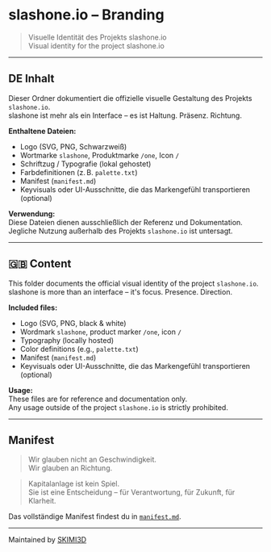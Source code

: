 # slashone.io – Branding

> Visuelle Identität des Projekts slashone.io  
> Visual identity for the project slashone.io

---

## DE Inhalt

Dieser Ordner dokumentiert die offizielle visuelle Gestaltung des Projekts `slashone.io`.  
slashone ist mehr als ein Interface – es ist Haltung. Präsenz. Richtung.

**Enthaltene Dateien:**
- Logo (SVG, PNG, Schwarzweiß)
- Wortmarke `slashone`, Produktmarke `/one`, Icon `/`
- Schriftzug / Typografie (lokal gehostet)
- Farbdefinitionen (z. B. `palette.txt`)
- Manifest (`manifest.md`)
- Keyvisuals oder UI-Ausschnitte, die das Markengefühl transportieren (optional)


**Verwendung:**  
Diese Dateien dienen ausschließlich der Referenz und Dokumentation.  
Jegliche Nutzung außerhalb des Projekts `slashone.io` ist untersagt.

---

## 🇬🇧 Content

This folder documents the official visual identity of the project `slashone.io`.  
slashone is more than an interface – it's focus. Presence. Direction.

**Included files:**
- Logo (SVG, PNG, black & white)
- Wordmark `slashone`, product marker `/one`, icon `/`
- Typography (locally hosted)
- Color definitions (e.g., `palette.txt`)
- Manifest (`manifest.md`)
- Keyvisuals oder UI-Ausschnitte, die das Markengefühl transportieren (optional)


**Usage:**  
These files are for reference and documentation only.  
Any usage outside of the project `slashone.io` is strictly prohibited.

---

## Manifest

> Wir glauben nicht an Geschwindigkeit.  
> Wir glauben an Richtung.  

> Kapitalanlage ist kein Spiel.  
> Sie ist eine Entscheidung – für Verantwortung, für Zukunft, für Klarheit.  

Das vollständige Manifest findest du in [`manifest.md`](./manifest.md).

---

Maintained by [SKIMI3D](https://skimi3d.com)
